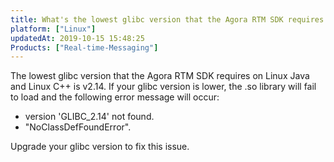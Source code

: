 ```yaml
---
title: What's the lowest glibc version that the Agora RTM SDK requires on Linux Java and Linux C++?
platform: ["Linux"]
updatedAt: 2019-10-15 15:48:25
Products: ["Real-time-Messaging"]
---
```

The lowest glibc version that the Agora RTM SDK requires on Linux Java and Linux C++ is v2.14. If your glibc version is lower, the .so library will fail to load and the following error message will occur: 

- version 'GLIBC_2.14' not found.
- "NoClassDefFoundError". 

Upgrade your glibc version to fix this issue. 